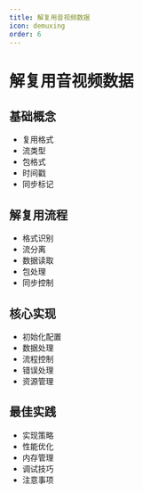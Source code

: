 ```yaml
---
title: 解复用音视频数据
icon: demuxing
order: 6
---
```


# 解复用音视频数据

## 基础概念
- 复用格式
- 流类型
- 包格式
- 时间戳
- 同步标记

## 解复用流程
- 格式识别
- 流分离
- 数据读取
- 包处理
- 同步控制

## 核心实现
- 初始化配置
- 数据处理
- 流程控制
- 错误处理
- 资源管理

## 最佳实践
- 实现策略
- 性能优化
- 内存管理
- 调试技巧
- 注意事项
